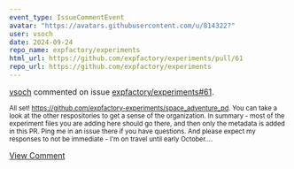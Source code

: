 ```yaml
---
event_type: IssueCommentEvent
avatar: "https://avatars.githubusercontent.com/u/814322?"
user: vsoch
date: 2024-09-24
repo_name: expfactory/experiments
html_url: https://github.com/expfactory/experiments/pull/61
repo_url: https://github.com/expfactory/experiments
---
```


<a href='https://github.com/vsoch' target='_blank'>vsoch</a> commented on issue <a href='https://github.com/expfactory/experiments/pull/61' target='_blank'>expfactory/experiments#61</a>.

<small>All set! https://github.com/expfactory-experiments/space_adventure_pd. You can take a look at the other respositories to get a sense of the organization. In summary - most of the experiment files you are adding here should go there, and then only the metadata is added in this PR. Ping me in an issue there if you have questions. And please expect my responses to not be immediate - I'm on travel until early October....</small>

<a href='https://github.com/expfactory/experiments/pull/61' target='_blank'>View Comment</a>
